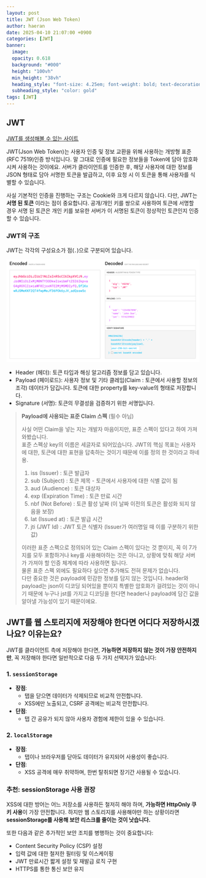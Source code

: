 ```yaml
---
layout: post
title: JWT (Json Web Token)
author: haeran
date: 2025-04-10 21:07:00 +0900 
categories: [JWT]
banner:
  image:
  opacity: 0.618
  background: "#000"
  height: "100vh"
  min_height: "38vh"
  heading_style: "font-size: 4.25em; font-weight: bold; text-decoration: underline"
  subheading_style: "color: gold"
tags: [JWT]
---
```


## JWT

[JWT를 생성해볼 수 있는 사이트](https://jwt.io/)

JWT(Json Web Token)는 사용자 인증 및 정보 교환을 위해 사용하는 개방형 표준(RFC 7519)인증 방식입니다. 말 그대로 인증에 필요한 정보들을 Token에 담아 암호화시켜 사용하는 것이에요. 서버가 클라이언트를 인증한 후, 해당 사용자에 대한 정보를 JSON 형태로 담아 서명한 토큰을 발급하고, 이후 요청 시 이 토큰을 통해 사용자를 식별할 수 있습니다.

사실 기본적인 인증을 진행하는 구조는 Cookie와 크게 다르지 않습니다. 다만, JWT는 **서명 된 토큰** 이라는 점이 중요합니다. 공개/개인 키를 쌍으로 사용하여 토큰에 서명할 경우 서명 된 토큰은 개인 키를 보유한 서버가 이 서명된 토큰이 정상적인 토큰인지 인증할 수 있습니다.



### JWT의 구조

JWT는 각각의 구성요소가 점(`.`)으로 구분되어 있습니다.

![02.JWT_구조](./images/02.JWT_구조.png)

- Header (헤더): 토큰 타입과 해싱 알고리즘 정보를 담고 있습니다.
- Payload (페이로드): 사용자 정보 및 기타 클레임(Claim : 토큰에서 사용할 정보의 조각) 데이터가 담깁니다. 토큰에 대한 property를 key-value의 형태로 저장합니다.
- Signature (서명): 토큰의 무결성을 검증하기 위한 서명입니다.

> **Payload에 사용되는 표준 Claim 스펙** (필수 아님)
>
> 사실 어떤 Claim을 넣는 지는 개발자 마음이지만, 표준 스펙이 있다고 하여 가져와봤습니다.  
> 표준 스펙상 key의 이름은 세글자로 되어있습니다. JWT의 핵심 목표는 사용자에 대한, 토큰에 대한 표현을 답축하는 것이기 때문에 이를 정의 한 것이라고 하네용.
>
> 1. iss (Issuer) : 토큰 발급자
> 2. sub (Subject) : 토큰 제목 - 토큰에서 사용자에 대한 식별 값이 됨
> 3. aud (Audience) : 토큰 대상자
> 4. exp (Expiration Time) : 토큰 만료 시간
> 5. nbf (Not Before) : 토큰 활성 날짜 (이 날짜 이전의 토큰은 활성화 되지 않음을 보장)
> 6. lat (Issued at) : 토큰 발급 시간
> 7. jti (JWT Id) : JWT 토큰 식별자 (Issuer가 여러명일 때 이를 구분하기 위한 값)
>
> 이러한 표준 스펙으로 정의되어 있는 Claim 스펙이 있다는 것 뿐이지, 꼭 이 7가지를 모두 포함하거나 key를 사용해야하는 것은 아니고, 상황에 맞춰 해당 서버가 가져야 할 인증 체계에 따라 사용하면 됩니다.  
> 물론 표준 스펙 외에도 필요하다 싶으면 추가해도 전혀 문제가 없습니다.  
> 다만 중요한 것은 payload에 민감한 정보를 담지 않는 것입니다. header와 payload는 json이 디코딩 되어있을 뿐이지 특별한 암호화가 걸려있는 것이 아니기 때문에 누구나 jst를 가지고 디코딩을 한다면 header나 payload에 담긴 값을 알아낼 가능성이 있기 때문이에요.

## JWT를 웹 스토리지에 저장해야 한다면 어디다 저장하시겠나요? 이유는요?

JWT를 클라이언트 측에 저장해야 한다면, **가능하면 저장하지 않는 것이 가장 안전하지만**, 꼭 저장해야 한다면 일반적으로 다음 두 가지 선택지가 있습니다:

### 1. `sessionStorage`
- **장점**:
  - 탭을 닫으면 데이터가 삭제되므로 비교적 안전합니다.
  - XSS에만 노출되고, CSRF 공격에는 비교적 안전합니다.
- **단점**:
  - 탭 간 공유가 되지 않아 사용자 경험에 제한이 있을 수 있습니다.

### 2. `localStorage`
- **장점**:
  - 탭이나 브라우저를 닫아도 데이터가 유지되어 사용성이 좋습니다.
- **단점**:
  - XSS 공격에 매우 취약하며, 한번 탈취되면 장기간 사용될 수 있습니다.

### 추천: **sessionStorage 사용 권장**

XSS에 대한 방어는 어느 저장소를 사용하든 철저히 해야 하며, **가능하면 HttpOnly 쿠키 사용**이 가장 안전합니다. 하지만 웹 스토리지를 사용해야만 하는 상황이라면 **sessionStorage를 사용해 보안 리스크를 줄이는 것이 낫습니다.**

또한 다음과 같은 추가적인 보안 조치를 병행하는 것이 중요합니다:

- Content Security Policy (CSP) 설정
- 입력 값에 대한 철저한 필터링 및 이스케이핑
- JWT 만료시간 짧게 설정 및 재발급 로직 구현
- HTTPS를 통한 통신 보안 유지
